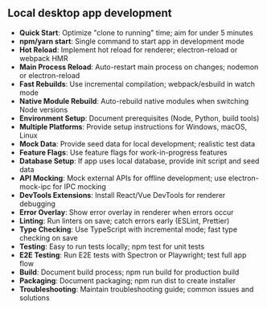 ## Local desktop app development

- **Quick Start**: Optimize "clone to running" time; aim for under 5 minutes
- **npm/yarn start**: Single command to start app in development mode
- **Hot Reload**: Implement hot reload for renderer; electron-reload or webpack HMR
- **Main Process Reload**: Auto-restart main process on changes; nodemon or electron-reload
- **Fast Rebuilds**: Use incremental compilation; webpack/esbuild in watch mode
- **Native Module Rebuild**: Auto-rebuild native modules when switching Node versions
- **Environment Setup**: Document prerequisites (Node, Python, build tools)
- **Multiple Platforms**: Provide setup instructions for Windows, macOS, Linux
- **Mock Data**: Provide seed data for local development; realistic test data
- **Feature Flags**: Use feature flags for work-in-progress features
- **Database Setup**: If app uses local database, provide init script and seed data
- **API Mocking**: Mock external APIs for offline development; use electron-mock-ipc for IPC mocking
- **DevTools Extensions**: Install React/Vue DevTools for renderer debugging
- **Error Overlay**: Show error overlay in renderer when errors occur
- **Linting**: Run linters on save; catch errors early (ESLint, Prettier)
- **Type Checking**: Use TypeScript with incremental mode; fast type checking on save
- **Testing**: Easy to run tests locally; npm test for unit tests
- **E2E Testing**: Run E2E tests with Spectron or Playwright; test full app flow
- **Build**: Document build process; npm run build for production build
- **Packaging**: Document packaging; npm run dist to create installer
- **Troubleshooting**: Maintain troubleshooting guide; common issues and solutions
